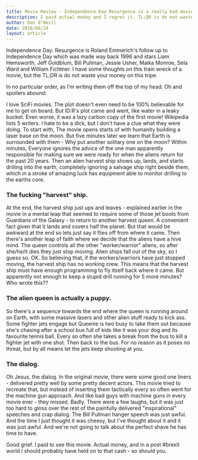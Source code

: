 ```yaml
---
title: Movie Review - Independence Day Resurgence is a really bad movie
description: I paid actual money and I regret it. TL;DR is do not waste your money on this tripe.
author: Dan O’Neill
date: 2016/06/24
layout: article
---
```


Independence Day: Resurgence is Roland Emmerich's follow up to Independence Day which was made way back 1996 and stars Liam Hemsworth, Jeff Goldblum, Bill Pullman, Jessie Usher, Maika Monroe, Sela Ward and William Fichtner. I have some thoughts on this train wreck of a movie, but the TL;DR is do not waste your money on this tripe.

In no particular order, as I’m writing them off the top of my head. Oh and spoilers abound:

I love SciFi movies. The plot doesn't even need to be 100% believable for me to get on board. But ID:R's plot came and went, like water in a leaky bucket. Even worse, it was a lazy carbon copy of the first movie! Wikipedia lists 5 writers. I hate to be a dick, but I don't have a clue what they were doing. To start with, The movie opens starts of with humanity building a laser base on the moon. But five minutes later we learn that Earth is surrounded with them - Why put another solitary one on the moon? Within minutes, Everyone ignores the advice of the one man apparently responsible for making sure we were ready for when the aliens return for the past 20 years. Then an alien harvest ship shows up, lands, and starts drilling into the earth, completely ignoring a salvage ship right beside them, which in a stroke of amazing luck has equipment able to monitor drilling to the earths core.

### The fucking "harvest" ship. 
At the end, the harvest ship just ups and leaves - explained earlier in the movie in a mental leap that seemed to require some of those jet boots from Guardians of the Galaxy - to return to another harvest queen. A convenient fact given that it lands and covers half the planet. But that would be awkward at the end so lets just say it flies off from where it came. Then there's another leap of faith where we decide that the aliens have a hive mind. The queen controls all the other "worker/warrior" aliens, so after she/he/it dies they just stop moving. Alien ships fall out of the sky, so I guess so. OK. So believing that, if the workers/warriors have just stopped moving, the harvest ship has no working crew. This means that the harvest ship must have enough programming to fly itself back where it came. But apparently not enough to keep a stupid drill running for 5 more minutes? Who wrote this??

<!-- ad -->

### The alien queen is actually a puppy. 
So there's a sequence towards the end where the queen is running around on Earth, with some massive lasers and other alien stuff ready to kick ass. Some fighter jets engage but Queenie is two busy to take them out because she's chasing after a school bus full of kids like it was your dog and its favourite tennis ball. Every so often she takes a break from the bus to kill a fighter jet with one shot. Then back to the bus. For no reason as it poses no threat, but by all means let the jets keep shooting at you.

### The dialog. 
Oh Jesus, the dialog. In the original movie, there were some good one liners - delivered pretty well by some pretty decent actors. This movie tried to recreate that, but instead of inserting them tactically every so often went for the machine gun approach. And like bad guys with machine guns in every movie ever - they missed. Badly. There were a few laughs, but it was just too hard to gloss over the rest of the painfully delivered "inspirational" speeches and crap dialog. The Bill Pullman hanger speech was just awful. And the time I just thought it was cheesy, but I've thought about it and it was just awful. And we're not going to talk about the perfect shave he has time to have.

Good grief. I paid to see this movie. Actual money, and in a post #brexit world I should probably have held on to that cash - so should you.
